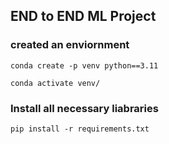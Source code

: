 ## END to END ML Project

### created an enviornment

```
conda create -p venv python==3.11

conda activate venv/
```

### Install all necessary liabraries

```
pip install -r requirements.txt
```